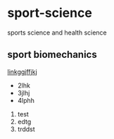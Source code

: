 # sport-science
sports science and health science

## sport biomechanics


[linkggjffjkj](https://help.coding.net/docs/management/markdown.html)


- 2lhk
- 3jlhj
- 4lphh


1. test
2. edtg
3. trddst
